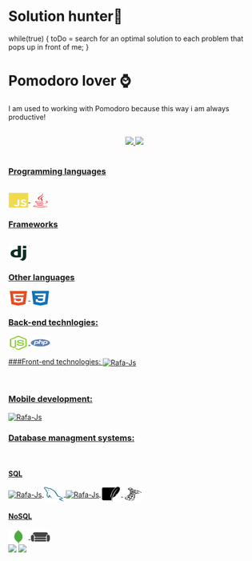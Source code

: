 # Solution hunter🏹

while(true)
{
 toDo = search for an optimal solution to each problem that pops up in front of me;
}

# Pomodoro lover ⌚

I am used to working with Pomodoro because this way i am always productive!

<br/>

<div align="center">
  <a href="https://github.com/ValdoMpinga">
  <img height="180em" src="https://github-readme-stats.vercel.app/api?username=ValdoMpinga&show_icons=true&theme=dark&include_all_commits=true&count_private=true"/>
  <img height="180em" src="https://github-readme-stats.vercel.app/api/top-langs/?username=ValdoMpinga&layout=compact&langs_count=7&theme=dark"/>
</div>

<br/>
 
### Programming languages
<br/>
<img align="center" alt="Rafa-Js" height="30" width="40" src="https://raw.githubusercontent.com/devicons/devicon/master/icons/javascript/javascript-plain.svg">
<img align="center" alt="Rafa-Js" height="30" width="40" src="https://raw.githubusercontent.com/devicons/devicon/master/icons/java/java-plain.svg">
 
### Frameworks
          
<br/>
          
<img align="center" alt="Django" height="30" width="40" src="https://raw.githubusercontent.com/devicons/devicon/master/icons/django/django-plain.svg">

### Other languages
  <img align="center" alt="Rafa-Js" height="30" width="40" src="https://raw.githubusercontent.com/devicons/devicon/master/icons/html5/html5-plain.svg">
  <img align="center" alt="Rafa-Js" height="30" width="40" src="https://raw.githubusercontent.com/devicons/devicon/master/icons/css3/css3-plain.svg">

<br/>
          
### Back-end technlogies:
<img align="center" alt="Rafa-Js" height="30" width="40" src="https://raw.githubusercontent.com/devicons/devicon/master/icons/nodejs/nodejs-plain.svg">
<img align="center" alt="Rafa-Js" height="30" width="40" src="https://raw.githubusercontent.com/devicons/devicon/master/icons/php/php-plain.svg">

<br/>     
          
          
###Front-end technologies:
<img align="center" alt="Rafa-Js" height="30" width="40" src="https://raw.githubusercontent.com/devicons/devicon/master/icons/reactjs/reactjs-plain.svg">

<br/>  
          
                    
### Mobile development:
<img align="center" alt="Rafa-Js" height="30" width="40" src="https://raw.githubusercontent.com/devicons/devicon/master/icons/reactjs/reactjs-plain.svg">

<br/>  
          
### Database managment systems:
          
<br/>  
          
#### SQL
<img align="center" alt="Rafa-Js" height="30" width="40" src="https://raw.githubusercontent.com/devicons/devicon/master/icons/oracle/oracle-plain.svg">
<img align="center" alt="Rafa-Js" height="30" width="40" src="https://raw.githubusercontent.com/devicons/devicon/master/icons/mysql/mysql-plain.svg">
<img align="center" alt="Rafa-Js" height="30" width="40" src="https://raw.githubusercontent.com/devicons/devicon/master/icons/postgreesql/postgresql-plain.svg">
<img align="center" alt="Rafa-Js" height="30" width="40" src="https://raw.githubusercontent.com/devicons/devicon/master/icons/sqlite/sqlite-plain.svg">
<img align="center" alt="Rafa-Js" height="30" width="40" src="https://raw.githubusercontent.com/devicons/devicon/master/icons/microsoftsqlserver/microsoftsqlserver-plain.svg">
          
<br/>  
          
#### NoSQL
<img align="center" alt="Rafa-Js" height="30" width="40" src="https://raw.githubusercontent.com/devicons/devicon/master/icons/mongodb/mongodb-plain.svg">
<img align="center" alt="Rafa-Js" height="30" width="40" src="https://raw.githubusercontent.com/devicons/devicon/master/icons/couchdb/couchdb-plain.svg">
          
<br/>  
          
<div>
  <a href="https://www.linkedin.com/in/valdo-mpinga-it-developer/" target="_blank"><img src="https://img.shields.io/badge/LinkedIn-0077B5?style=for-the-badge&logo=linkedin&logoColor=white" target="_blank"></a> 
  <a href="mailto:valdompinga57@gmail.com" target="_blank"><img src="https://img.shields.io/badge/Gmail-D14836?style=for-the-badge&logo=gmail&logoColor=white" target="_blank"></a> 
</div>

  
  <!--
![Snake animation](https://github.com/rafaballerini/rafaballerini/blob/output/github-contribution-grid-snake.svg)
Here are some ideas to get you started:

- 🔭 I’m currently taking a bachelor degree in Computer Science and engineering
- 🌱 I’m currently learning ...
- 👯 I’m looking to collaborate on ...
- 🤔 I’m looking for help with ...
- 💬 Ask me about ...
- 📫 How to reach me: ...
- 😄 Pronouns: ...
- ⚡ Fun fact: ...

-->
